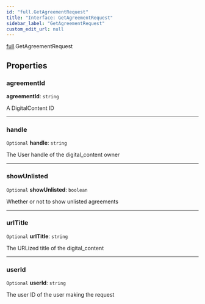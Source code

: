 ```yaml
---
id: "full.GetAgreementRequest"
title: "Interface: GetAgreementRequest"
sidebar_label: "GetAgreementRequest"
custom_edit_url: null
---
```


[full](../namespaces/full.md).GetAgreementRequest

## Properties

### agreementId

 **agreementId**: `string`

A DigitalContent ID

___

### handle

 `Optional` **handle**: `string`

The User handle of the digital_content owner

___

### showUnlisted

 `Optional` **showUnlisted**: `boolean`

Whether or not to show unlisted agreements

___

### urlTitle

 `Optional` **urlTitle**: `string`

The URLized title of the digital_content

___

### userId

 `Optional` **userId**: `string`

The user ID of the user making the request

